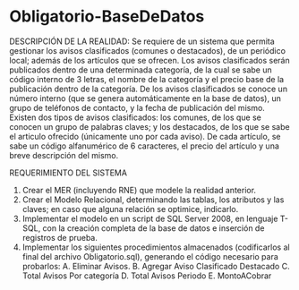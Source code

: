 # Obligatorio-BaseDeDatos
DESCRIPCIÓN DE LA REALIDAD:
Se requiere de un sistema que permita gestionar los avisos clasificados (comunes o destacados), de un
periódico local; además de los artículos que se ofrecen.
Los avisos clasificados serán publicados dentro de una determinada categoría, de la cual se sabe un
código interno de 3 letras, el nombre de la categoría y el precio base de la publicación dentro de la
categoría.
De los avisos clasificados se conoce un número interno (que se genera automáticamente en la base de
datos), un grupo de teléfonos de contacto, y la fecha de publicación del mismo. Existen dos tipos de
avisos clasificados: los comunes, de los que se conocen un grupo de palabras claves; y los destacados,
de los que se sabe el articulo ofrecido (únicamente uno por cada aviso).
De cada artículo, se sabe un código alfanumérico de 6 caracteres, el precio del artículo y una breve
descripción del mismo.

REQUERIMIENTO DEL SISTEMA
1) Crear el MER (incluyendo RNE) que modele la realidad anterior.
2) Crear el Modelo Relacional, determinando las tablas, los atributos y las claves; en caso que alguna
relación se optimice, indicarlo.
3) Implementar el modelo en un script de SQL Server 2008, en lenguaje T-SQL, con la creación
completa de la base de datos e inserción de registros de prueba.
4) Implementar los siguientes procedimientos almacenados (codificarlos al final del archivo
Obligatorio.sql), generando el código necesario para probarlos:
A. Eliminar Avisos.
B. Agregar Aviso Clasificado Destacado
C. Total Avisos Por categoría
D. Total Avisos Periodo
E. MontoACobrar
